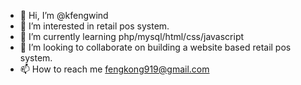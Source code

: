 - 👋 Hi, I’m @kfengwind
- 👀 I’m interested in retail pos system.
- 🌱 I’m currently learning php/mysql/html/css/javascript
- 💞️ I’m looking to collaborate on building a website based retail pos system.
- 📫 How to reach me fengkong919@gmail.com

<!---
kfengwind/kfengwind is a ✨ special ✨ repository because its `README.md` (this file) appears on your GitHub profile.
You can click the Preview link to take a look at your changes.
--->
